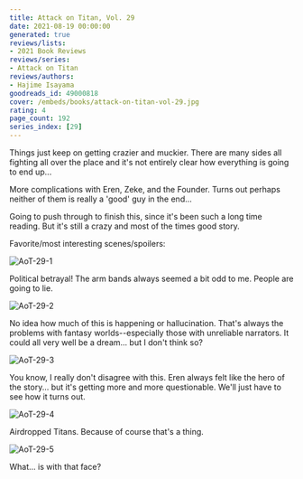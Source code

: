 ```yaml
---
title: Attack on Titan, Vol. 29
date: 2021-08-19 00:00:00
generated: true
reviews/lists:
- 2021 Book Reviews
reviews/series:
- Attack on Titan
reviews/authors:
- Hajime Isayama
goodreads_id: 49000818
cover: /embeds/books/attack-on-titan-vol-29.jpg
rating: 4
page_count: 192
series_index: [29]
---
```

Things just keep on getting crazier and muckier. There are many sides all fighting all over the place and it's not entirely clear how everything is going to end up...  

More complications with Eren, Zeke, and the Founder. Turns out perhaps neither of them is really a 'good' guy in the end...  

<!--more-->

Going to push through to finish this, since it's been such a long time reading. But it's still a crazy and most of the times good story.  

Favorite/most interesting scenes/spoilers:  

![AoT-29-1](/embeds/books/attachments/aot-29-1.png)  

Political betrayal! The arm bands always seemed a bit odd to me. People are going to lie.  

![AoT-29-2](/embeds/books/attachments/aot-29-2.png)  

No idea how much of this is happening or hallucination. That's always the problems with fantasy worlds--especially those with unreliable narrators. It could all very well be a dream... but I don't think so?  

![AoT-29-3](/embeds/books/attachments/aot-29-3.png)  

You know, I really don't disagree with this. Eren always felt like the hero of the story... but it's getting more and more questionable. We'll just have to see how it turns out.  

![AoT-29-4](/embeds/books/attachments/aot-29-4.png)  

Airdropped Titans. Because of course that's a thing.  

![AoT-29-5](/embeds/books/attachments/aot-29-5.png)  

What... is with that face?